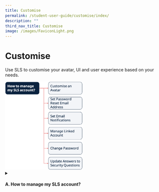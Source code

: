 ```yaml
---
title: Customise
permalink: /student-user-guide/customise/index/
description: ""
third_nav_title: Customise
image: /images/FaviconLight.png
---
```

<h1>Customise</h1>
<p>Use SLS to customise your avatar, UI and user experience based on your needs.</p>

<img style="width: 50%;" src="/images/1Student/Flow-Customise.png">

<details><summary><h4>A. How to manage my SLS account?</h4></summary>
<ul>
<li><a target="_blank" href="/student-user-guide/customise/customise-an-avatar/">(A1,i) Customise an Avatar</a></li>
<li><a target="_blank" href="/student-user-guide/customise/set-password-reset-email-address/">(A1,ii) Set Password Reset Email Address</a></li>
<li><a target="_blank" href="/student-user-guide/customise/set-email-notifications/">(A1,iii) Set Email Notifications (New)</a></li>
<li><a target="_blank" href="/student-user-guide/customise/manage-linked-account/">(A1,iv) Manage Linked Account</a></li>
<li><a target="_blank" href="/student-user-guide/customise/change-password/">(A1,v) Change Password</a></li>
<li><a target="_blank" href="/student-user-guide/customise/update-answers-to-security-questions/">(A1,vi) Update Answers to Security Questions</a></li>
    </ul>
  </details>